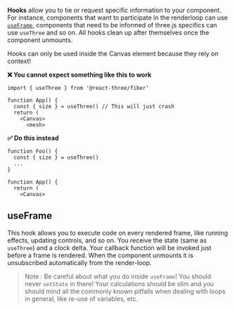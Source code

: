 

**Hooks** allow you to tie or request specific information to your component. For instance, components that want to participate in the renderloop can use [`useFrame`](https://docs.pmnd.rs/react-three-fiber/api/hooks), components that need to be informed of three.js specifics can use `useThree` and so on. All hooks clean up after themselves once the component unmounts.

Hooks can only be used inside the Canvas element because they rely on context!

**❌ You cannot expect something like this to work**
```
import { useThree } from '@react-three/fiber'

function App() {
  const { size } = useThree() // This will just crash
  return (
    <Canvas>
      <mesh>
```
**✅ Do this instead**

```
function Foo() {
  const { size } = useThree()
  ...
}

function App() {
  return (
    <Canvas>
```


## useFrame
This hook allows you to execute code on every rendered frame, like running effects, updating controls, and so on. You receive the state (same as `useThree`) and a clock delta. Your callback function will be invoked just before a frame is rendered. When the component unmounts it is unsubscribed automatically from the render-loop.

> Note : Be careful about what you do inside `useFrame`! You should never `setState` in there! Your calculations should be slim and you should mind all the commonly known pitfalls when dealing with loops in general, like re-use of variables, etc.
